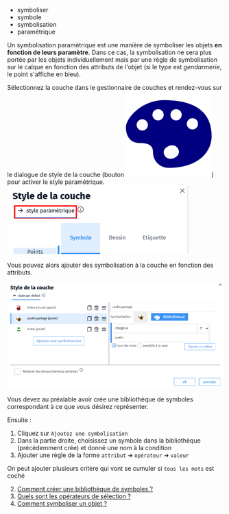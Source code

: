 - symboliser
- symbole
- symbolisation
- paramétrique

Un symbolisation paramétrique est une manière de symboliser les objets **en fonction de leurs paramètre**.
Dans ce cas, la symbolisation ne sera plus portée par les objets individuellement mais par une règle de symbolisation sur le calque en fonction des attributs de l'objet (si le type est *gendarmerie*, le point s'affiche en bleu).

Sélectionnez la couche dans le gestionnaire de couches et rendez-vous sur le dialogue de style de la couche (bouton <img class="icon" src="https://raw.githubusercontent.com/Viglino/font-gis/main/svg/edit/uEAAF-color.svg" />) pour activer le style paramétrique.
![](../../img/style-param.png)

Vous pouvez alors ajouter des symbolisation à la couche en fonction des attributs.

![](../../img/style-layer-param.png)

Vous devez au préalable avoir crée une bibliothèque de symboles correspondant à ce que vous désirez représenter.

Ensuite :
1. Cliquez sur `Ajoutez une symbolisation` 
2. Dans la partie droite, choisissez un symbole dans la bibliothèque (précédemment crée) et donné une nom à la condition
3. Ajouter une règle de la forme `attribut` ➜ `opérateur` ➜ `valeur`

On peut ajouter plusieurs critère qui vont se cumuler si `tous les mots` est coché 


2. [Comment créer une bibliothèque de symboles ?](./Comment_créer_une_bibliothèque_de_symboles.md)
1. [Quels sont les opérateurs de sélection ?](../selection/opérateurs.md)
1. [Comment symboliser un objet ?](./Comment_symboliser_un_objet.md)